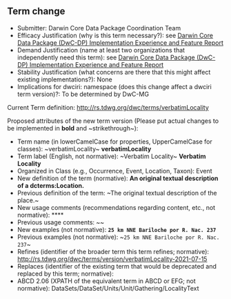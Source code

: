 ## Term change

* Submitter: Darwin Core Data Package Coordination Team
* Efficacy Justification (why is this term necessary?): see [Darwin Core Data Package (DwC-DP) Implementation Experience and Feature Report](https://gbif.github.io/dwc-dp/docs/dwc_dp_implementation_feature_reports.pdf)
* Demand Justification (name at least two organizations that independently need this term): see [Darwin Core Data Package (DwC-DP) Implementation Experience and Feature Report](https://gbif.github.io/dwc-dp/docs/dwc_dp_implementation_feature_reports.pdf)
* Stability Justification (what concerns are there that this might affect existing implementations?): None
* Implications for dwciri: namespace (does this change affect a dwciri term version)?: To be determined by DwC-MG

Current Term definition: http://rs.tdwg.org/dwc/terms/verbatimLocality

Proposed attributes of the new term version (Please put actual changes to be implemented in **bold** and ~strikethrough~):

* Term name (in lowerCamelCase for properties, UpperCamelCase for classes): ~verbatimLocality~ **verbatimLocality**
* Term label (English, not normative): ~Verbatim Locality~ **Verbatim Locality**
* Organized in Class (e.g., Occurrence, Event, Location, Taxon): Event
* New definition of the term (normative): **An original textual description of a dcterms:Location.**
* Previous definition of the term: ~The original textual description of the place.~
* New usage comments (recommendations regarding content, etc., not normative): **** 
* Previous usage comments: ~~
* New examples (not normative): **`25 km NNE Bariloche por R. Nac. 237`**
* Previous examples (not normative): ~`25 km NNE Bariloche por R. Nac. 237`~
* Refines (identifier of the broader term this term refines; normative): http://rs.tdwg.org/dwc/terms/version/verbatimLocality-2021-07-15
* Replaces (identifier of the existing term that would be deprecated and replaced by this term; normative): 
* ABCD 2.06 (XPATH of the equivalent term in ABCD or EFG; not normative): DataSets/DataSet/Units/Unit/Gathering/LocalityText
